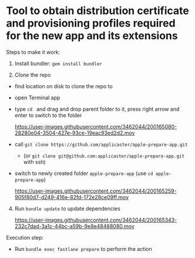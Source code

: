 # Tool to obtain distribution certificate and provisioning profiles required for the new app and its extensions

Steps to make it work:

1.  Install bundler:
`gem install bundler`


2. Clone the repo
  * find location on disk to clone the repo to
  * open Terminal app
  * type `cd ` and drag and drop parent folder to it, press right arrow and enter to switch to the folder
  
    https://user-images.githubusercontent.com/3462044/200165080-28280e04-3504-427e-93ce-19eac93ed2d2.mov

  * call `git clone https://github.com/applicaster/apple-prepare-app.git`
    * (or `git clone git@github.com:applicaster/apple-prepare-app.git` with ssh)
  * switch to newly created folder `apple-prepare-app` (use `cd apple-prepare-app`)
    
    https://user-images.githubusercontent.com/3462044/200165259-905f80d7-d249-416e-82fd-172e28ce09ff.mov

4. Run `bundle update` to update dependencies
    
    https://user-images.githubusercontent.com/3462044/200165343-232c7dad-3a1c-44bc-a59b-9e8e48488080.mov


Execution step:
* Run `bundle exec fastlane prepare` to perform the action

